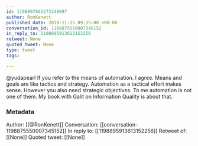 ```yaml
---
id: 1198897865273348097
author: RonKenett
published_date: 2019-11-25 09:35:00 +00:00
conversation_id: 1198875550007345152
in_reply_to: 1198895913613152256
retweet: None
quoted_tweet: None
type: tweet
tags:

---
```


@yudapearl If you refer to the means of automation. I agree. Means and goals are like tactics and strategy. Automation as a tactical effort makes sense. However you also need strategic objectives. To me automation is not one of them. My book with Galit on Information Quality is about that.

### Metadata

Author: [[@RonKenett]]
Conversation: [[conversation-1198875550007345152]]
In reply to: [[1198895913613152256]]
Retweet of: [[None]]
Quoted tweet: [[None]]
